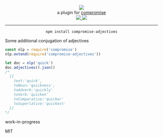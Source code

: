 <div align="center">
  <img src="https://cloud.githubusercontent.com/assets/399657/23590290/ede73772-01aa-11e7-8915-181ef21027bc.png" />

  <div>a plugin for <a href="https://github.com/spencermountain/compromise/">compromise</a></div>
  
  <!-- npm version -->
  <a href="https://npmjs.org/package/compromise-adjectives">
    <img src="https://img.shields.io/npm/v/compromise-adjectives.svg?style=flat-square" />
  </a>
  
  <!-- file size -->
  <a href="https://unpkg.com/spacetime/builds/compromise-adjectives.min.js">
    <img src="https://badge-size.herokuapp.com/spencermountain/compromise-adjectives/master/builds/compromise-adjectives.min.js" />
  </a>
   <hr/>
</div>

<div align="center">
  <code>npm install compromise-adjectives</code>
</div>

Some additional conjugation of adjectives

```js
const nlp = require('compromise')
nlp.extend(require('compromise-adjectives'))

let doc = nlp('quick')
doc.adjectives().json()
/*
  [{
    text:'quick',
    toNoun:'quickness',
    toAdverb:'quickly'
    toVerb:'quicken'
    toComparative:'quicker'
    toSuperlative:'quickest'
  }]
*/

```

work-in-progress

MIT